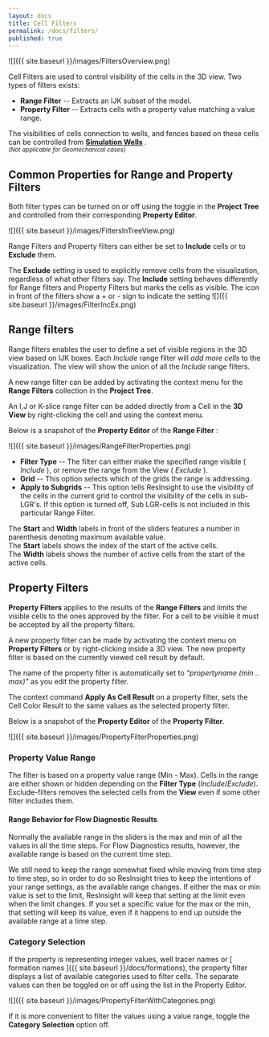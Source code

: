 ```yaml
---
layout: docs
title: Cell Filters
permalink: /docs/filters/
published: true
---
```

![]({{ site.baseurl }}/images/FiltersOverview.png)

Cell Filters are used to control visibility of the cells in the 3D view. Two types of filters exists:

- **Range Filter** -- Extracts an IJK subset of the model.
- **Property Filter** -- Extracts cells with a property value matching a value range.

<div class="note">
The visibilities of cells connection to wells, and fences based on these cells can be controlled from <b> <a href="{{ site.baseurl }}/docs/simulationwells">Simulation Wells</a> </b>.<br> 
<small><i>(Not applicable for Geomechanical cases)</i></small>
</div>

## Common Properties for Range and Property Filters

Both filter types can be turned on or off using the toggle in the **Project Tree** and controlled from their corresponding **Property Editor**.

![]({{ site.baseurl }}/images/FiltersInTreeView.png)

Range Filters and Property filters can either be set to **Include** cells or to **Exclude** them. 

The **Exclude** setting is used to explicitly remove cells from the visualization, regardless of what other filters say. 
The **Include** setting behaves differently for Range filters and Property Filters but marks the cells as visible.
The icon in front of the filters show a + or - sign to indicate the setting ![]({{ site.baseurl }}/images/FilterIncEx.png)


## Range filters

Range filters enables the user to define a set of visible regions in the 3D view based on IJK boxes.
Each *Include* range filter will *add more cells* to the visualization. The view will show the union of all the *Include* range filters.

A new range filter can be added by activating the context menu for the **Range Filters** collection in the **Project Tree**. 

<div class="note">
An I,J or K-slice range filter can be added directly from a Cell in the <b>3D View</b> by right-clicking the cell and using the context menu. 
</div>

Below is a snapshot of the **Property Editor** of the **Range Filter** :

![]({{ site.baseurl }}/images/RangeFilterProperties.png)

 - **Filter Type** -- The filter can either make the specified range visible ( *Include* ), or remove the range from the View ( *Exclude* ).
 - **Grid** --  This option selects which of the grids the range is addressing.
 - **Apply to Subgrids** -- This option tells ResInsight to use the visibility of the cells in the current grid to control the visibility of the cells in sub-LGR's. If this option is turned off, Sub LGR-cells is not included in this particular Range Filter.  
 
The **Start** and **Width** labels in front of the sliders features a number in parenthesis denoting maximum available value.<br>
The **Start** labels shows the index of the start of the active cells.<br>
The **Width** labels shows the number of active cells from the start of the active cells.

## Property Filters

**Property Filters** applies to the results of the **Range Filters** and limits the visible cells to the ones approved by the filter. For a cell to be visible it must be accepted by all the property filters. 

A new property filter can be made by activating the context menu on **Property Filters** or by right-clicking inside a 3D view. The new property filter is based on the currently viewed cell result by default. 

The name of the property filter is automatically set to *"propertyname (min .. max)"* as you edit the property filter.

<div class="note">
The context command <b>Apply As Cell Result</b> on a property filter, sets the Cell Color Result to the same values as the selected property filter.
</div>

Below is a snapshot of the **Property Editor** of the **Property Filter**.
  
![]({{ site.baseurl }}/images/PropertyFilterProperties.png)

### Property Value Range
The filter is based on a property value range (Min - Max). Cells in the range are either shown or hidden depending on the **Filter Type** (*Include*/*Exclude*). Exclude-filters removes the selected cells from the **View** even if some other filter includes them.

#### Range Behavior for Flow Diagnostic Results
Normally the available range in the sliders is the max and min of all the values in all the time steps. For Flow Diagnostics results, however, the available range is based on the current time step. 

We still need to keep the range somewhat fixed while moving from time step to time step, so in order to do so ResInsight tries to keep the intentions of your range settings, as the available range changes. If either the max or min value is set to the limit, ResInsight will keep that setting at the limit even when the limit changes. If you set a specific value for the max or the min, that setting will keep its value, even if it happens to end up outside the available range at a time step.   

### Category Selection
If the property is representing integer values, well tracer names or [ formation names ]({{ site.baseurl }}/docs/formations), the property filter displays a list of available categories used to filter cells. The separate values can then be toggled on or off using the list in the Property Editor.

![]({{ site.baseurl }}/images/PropertyFilterWithCategories.png)

If it is more convenient to filter the values using a value range, toggle the **Category Selection** option off.

